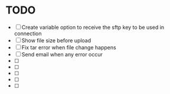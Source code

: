# TODO
 - [ ] Create variable option to receive the sftp key to be used in connection
 - [ ] Show file size before upload
 - [ ] Fix tar error when file change happens
 - [ ] Send email when any error occur
 - [ ] 
 - [ ]
 - [ ]
 - [ ]
 - [ ]
